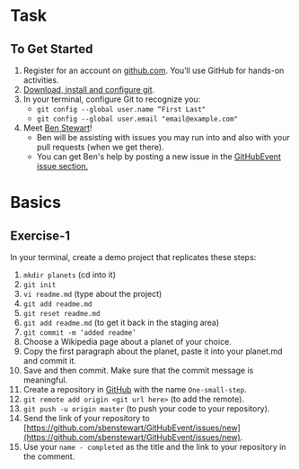 # Task

## To Get Started


1. Register for an account on [github.com](https://github.com/). You’ll use GitHub for hands-on activities.
2. [Download, install and configure git](https://gist.github.com/sbenstewart/34b9629976ab85094f476b8277078208).
3. In your terminal, configure Git to recognize you:
    - `git config --global user.name “First Last"`
    - `git config --global user.email "email@example.com"`
4. Meet [Ben Stewart](https://github.com/sbenstewart)!
    - Ben will be assisting with issues you may run into and also with your pull requests (when we get there).
    - You can get Ben's help by posting a new issue in the [GitHubEvent issue section.](https://github.com/sbenstewart/GitHubEvent/issues/new)

# Basics

## Exercise-1

In your terminal, create a demo project that replicates these steps:
1. `mkdir planets` (cd into it)
2. `git init`
3. `vi readme.md` (type about the project)
4. `git add readme.md`
5. `git reset readme.md`
6. `git add readme.md` (to get it back in the staging area)
7. `git commit -m ‘added readme’`
8. Choose a Wikipedia page about a planet of your choice.
9. Copy the first paragraph about the planet, paste it into your planet.md and commit it.
10. Save and then commit. Make sure that the commit message is meaningful.
11. Create a repository in [GitHub](https://github.com/new) with the name `One-small-step`.
12. `git remote add origin <git url here>` (to add the remote).
13. `git push -u origin master` (to push your code to your repository).
14. Send the link of your repository to [https://github.com/sbenstewart/GitHubEvent/issues/new](https://github.com/sbenstewart/GitHubEvent/issues/new).
15. Use your `name - completed` as the title and the link to your repository in the comment.
